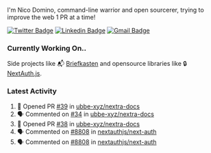 
I'm Nico Domino, command-line warrior and open sourcerer, trying to improve the web 1 PR at a time!

[![Twitter Badge](https://img.shields.io/badge/-@ndom91-1ca0f1?style=flat-square&labelColor=1ca0f1&logo=twitter&logoColor=white&link=https://twitter.com/ndom91)](https://twitter.com/ndom91) [![Linkedin Badge](https://img.shields.io/badge/-ndom91-blue?style=flat-square&logo=Linkedin&logoColor=white&link=https://www.linkedin.com/in/ndom91/)](https://www.linkedin.com/in/ndom91/) [![Gmail Badge](https://img.shields.io/badge/-yo@ndo.dev-c14438?style=flat-square&logo=mail.ru&logoColor=white&link=mailto:yo@ndo.dev)](mailto:yo@ndo.dev)

### Currently Working On..

Side projects like 📬 [Briefkasten](https://briefkastenhq.com) and opensource libraries like 🔒 [NextAuth.js](https://github.com/nextauthjs/next-auth).

<!--START_SECTION_PROFILE_VIEWS:readme-info-->
<!--END_SECTION_PROFILE_VIEWS:readme-info-->

<!--START_SECTION_DAILY_COMMIT:readme-info-->
<!--END_SECTION_DAILY_COMMIT:readme-info-->

<!--START_SECTION_WEEKLY_COMMIT:readme-info-->
<!--END_SECTION_WEEKLY_COMMIT:readme-info-->

### Latest Activity

<!--START_SECTION:activity-->
1. 💪 Opened PR [#39](https://github.com/ubbe-xyz/nextra-docs/pull/39) in [ubbe-xyz/nextra-docs](https://github.com/ubbe-xyz/nextra-docs)
2. 🗣 Commented on [#34](https://github.com/ubbe-xyz/nextra-docs/pull/34#issuecomment-1918708336) in [ubbe-xyz/nextra-docs](https://github.com/ubbe-xyz/nextra-docs)
3. 💪 Opened PR [#38](https://github.com/ubbe-xyz/nextra-docs/pull/38) in [ubbe-xyz/nextra-docs](https://github.com/ubbe-xyz/nextra-docs)
4. 🗣 Commented on [#8808](https://github.com/nextauthjs/next-auth/pull/8808#issuecomment-1917426718) in [nextauthjs/next-auth](https://github.com/nextauthjs/next-auth)
5. 🗣 Commented on [#8808](https://github.com/nextauthjs/next-auth/pull/8808#issuecomment-1917085460) in [nextauthjs/next-auth](https://github.com/nextauthjs/next-auth)
<!--END_SECTION:activity-->
